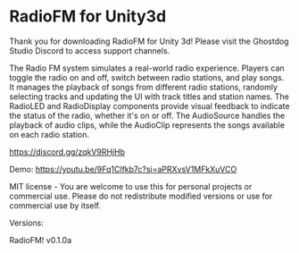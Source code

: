 # RadioFM for Unity3d
Thank you for downloading RadioFM for Unity 3d! Please visit the Ghostdog Studio Discord to access support channels.

The Radio FM system simulates a real-world radio experience. Players can toggle the radio
on and off, switch between radio stations, and play songs. It manages the playback of
songs from different radio stations, randomly selecting tracks and updating the UI with
track titles and station names. The RadioLED and RadioDisplay components provide visual
feedback to indicate the status of the radio, whether it's on or off. The AudioSource
handles the playback of audio clips, while the AudioClip represents the songs available on
each radio station.

https://discord.gg/zqkV9RHjHb

Demo:
https://youtu.be/9Fq1Clfkb7c?si=aPRXvsV1MFkXuVCO

MIT license - You are welcome to use this for personal projects or commercial use. Please do not redistribute modified versions or use for commercial use by itself. 

Versions:

RadioFM! v0.1.0a
